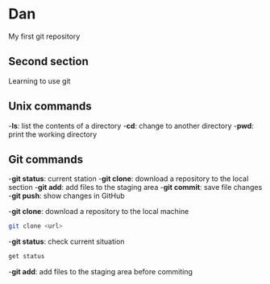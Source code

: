 # Dan
My first git repository 
## Second section 
Learning to use git 
## Unix commands
-**ls**: list the contents of a directory
-**cd**: change to another directory
-**pwd**: print the working directory
## Git commands
-**git status**: current station
-**git clone**: download a repository to the local section
-**git add**: add files to the staging area
-**git commit**: save file changes
-**git push**: show changes in GitHub

 -**git clone**: download a repository to the local machine
```bash 
git clone <url> 
``` 
-**git status**: check current situation
```bash
get status
```

-**git add**: add files to the staging area before commiting